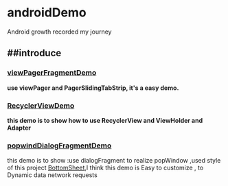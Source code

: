# androidDemo
Android growth recorded my journey

##introduce
---

### [viewPagerFragmentDemo](https://github.com/xingstarx/androidDemo/tree/master/viewPagerFragmentDemo) 
**use viewPager and PagerSlidingTabStrip, it's a easy demo.**

### [RecyclerViewDemo](https://github.com/xingstarx/androidDemo/tree/master/RecycleViewDemo)
**this demo is to show how to use RecyclerView and ViewHolder and Adapter**

### [popwindDialogFragmentDemo](https://github.com/xingstarx/androidDemo/tree/master/popwindDialogFragmentDemo)
this demo is to show :use dialogFragment to realize popWindow ,used style of this project [BottomSheet](https://github.com/soarcn/BottomSheet),I think this demo is Easy to customize , to Dynamic data network requests
